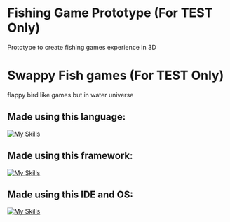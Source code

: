 # Fishing Game Prototype (For TEST Only)

Prototype to create fishing games experience in 3D

# Swappy Fish games (For TEST Only)
flappy bird like games but in water universe


## Made using this language:
[![My Skills](https://skillicons.dev/icons?i=cs)](https://skillicons.dev)

## Made using this framework:
[![My Skills](https://skillicons.dev/icons?i=unity)](https://skillicons.dev)

## Made using this IDE and OS:
[![My Skills](https://skillicons.dev/icons?i=visualstudio,windows)](https://skillicons.dev)
